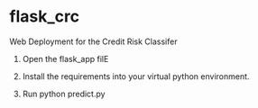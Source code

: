 # flask_crc
Web Deployment for the Credit Risk Classifer

1. Open the flask_app filE

2. Install the requirements into your virtual python environment.

3.  Run python predict.py
